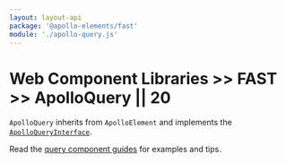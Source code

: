 ```yaml
---
layout: layout-api
package: '@apollo-elements/fast'
module: './apollo-query.js'
---
```

# Web Component Libraries >> FAST >> ApolloQuery || 20

`ApolloQuery` inherits from `ApolloElement` and implements the [`ApolloQueryInterface`](/api/interfaces/query/).

Read the [query component guides](../../../../guides/usage/queries/) for examples and tips.
